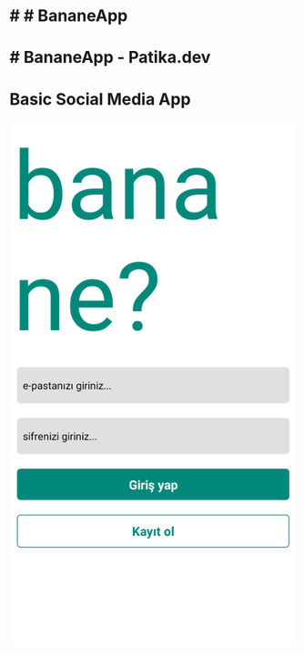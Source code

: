 # # # BananeApp
# # BananeApp - Patika.dev
# Basic Social Media App


<img src="./image/start.png" />
